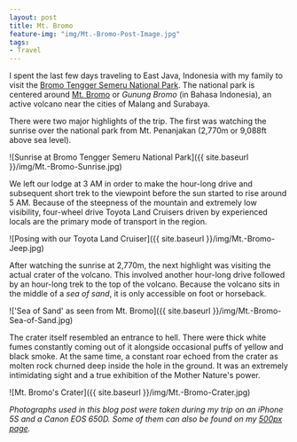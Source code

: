```yaml
---
layout: post
title: Mt. Bromo
feature-img: "img/Mt.-Bromo-Post-Image.jpg"
tags:
- Travel
---
```


I spent the last few days traveling to East Java, Indonesia with my family to visit the [Bromo Tengger Semeru National Park](https://en.wikipedia.org/wiki/Bromo_Tengger_Semeru_National_Park). The national park is centered around [Mt. Bromo](https://en.wikipedia.org/wiki/Mount_Bromo) or *Gunung Bromo* (in Bahasa Indonesia), an active volcano near the cities of Malang and Surabaya.

There were two major highlights of the trip. The first was watching the sunrise over the national park from Mt. Penanjakan (2,770m or 9,088ft above sea level).

![Sunrise at Bromo Tengger Semeru National Park]({{ site.baseurl }}/img/Mt.-Bromo-Sunrise.jpg)

We left our lodge at 3 AM in order to make the hour-long drive and subsequent short trek to the viewpoint before the sun started to rise around 5 AM. Because of the steepness of the mountain and extremely low visibility, four-wheel drive Toyota Land Cruisers driven by experienced locals are the primary mode of transport in the region.

![Posing with our Toyota Land Cruiser]({{ site.baseurl }}/img/Mt.-Bromo-Jeep.jpg)

After watching the sunrise at 2,770m, the next highlight was visiting the actual crater of the volcano. This involved another hour-long drive followed by an hour-long trek to the top of the volcano. Because the volcano sits in the middle of a *sea of sand*, it is only accessible on foot or horseback.

!['Sea of Sand' as seen from Mt. Bromo]({{ site.baseurl }}/img/Mt.-Bromo-Sea-of-Sand.jpg)

The crater itself resembled an entrance to hell. There were thick white fumes constantly coming out of it alongside occasional puffs of yellow and black smoke. At the same time, a constant roar echoed from the crater as molten rock churned deep inside the hole in the ground. It was an extremely intimidating sight and a true exhibition of the Mother Nature's power.

![Mt. Bromo's Crater]({{ site.baseurl }}/img/Mt.-Bromo-Crater.jpg)

*Photographs used in this blog post were taken during my trip on an iPhone 5S and a Canon EOS 650D. Some of them can also be found on my [500px page](https://500px.com/SuyashL).*
